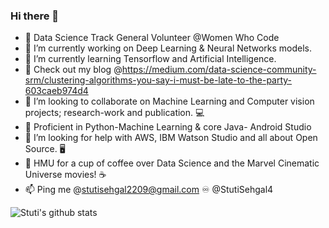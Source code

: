 ### Hi there 👋

- 🔰  Data Science Track General Volunteer @Women Who Code
- 🔭 I’m currently working on Deep Learning & Neural Networks models. 
- 🌱 I’m currently learning Tensorflow and Artificial Intelligence.
- 💨 Check out my blog @https://medium.com/data-science-community-srm/clustering-algorithms-you-say-i-must-be-late-to-the-party-603caeb974d4
- 👯 I’m looking to collaborate on Machine Learning and Computer vision projects; research-work and publication. 💻
- 🛄 Proficient in Python-Machine Learning & core Java- Android Studio
- 🤔 I’m looking for help with AWS, IBM Watson Studio and all about Open Source. 🖥
- 💬 HMU for a cup of coffee over Data Science and the Marvel Cinematic Universe movies! ☕
- 📫 Ping me @stutisehgal2209@gmail.com ♾ 
             @StutiSehgal4 
             
 ![Stuti's github stats](https://github-readme-stats.vercel.app/api?username=stutisehgal&show_icons=true&theme=radical)
 



